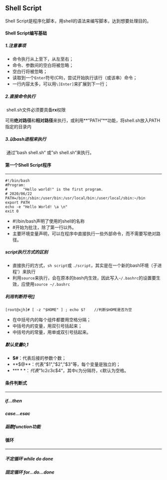 ## Shell Script

Shell Script是程序化脚本，用shell的语法来编写脚本，达到想要处理目的。

#### Shell Script编写基础

##### 1.注意事项

- 命令执行从上至下，从左至右；
- 命令、参数间的空白将被忽略；
- 空白行将被忽略；
- 读取到一个`Enter`符号(CR)，尝试开始执行该行（或该串）命令；
- 一行内容太多，可以用`\[Enter]`来扩展到下一行；



##### 2.直接命令执行

​	shell.sh文件必须要具备**rx**权限

​	可用**绝对路径**和**相对路径**来执行，或利用**”PATH“**功能，将shell.sh放入PATH指定的目录内



##### 3.以bash进程来执行

​	 通过”bash shell.sh“ 或”sh shell.sh“来执行。



#### 第一个Shell Script程序

------

```shell
#!/bin/bash							
#Program:							
#		"Hello world!" is the first program.
# 2020/06/22
PATH=/bin:/sbin:/user/bin:/usr/local/bin:/user/local/sbin:~/bin
export PATH
echo -e "Hello World! \a \n"
exit 0
```

- #!/bin/bash声明了使用的shell的名称
- #开始为批注，除了第一行以外。
- 主要环境变量声明，可以在程序中直接执行一些外部命令，而不需要写绝对路径。



##### script执行方式的区别

- 直接执行的方式，`sh script`或 `./script`，其实是在一个新的bash环境（子进程‘）来执行
- 利用`source`来执行，会在原本的bash内生效，因此写入`~/.bashrc`的设置要生效，应使用`source ~/.bashrc`



##### 利用判断符号[]

```
[root@xjh]# [ -z "$HOME" ] ; echo $?	//判断$HOME是否为空
```

- 在中括号内的每个组件都要用空格分隔；
- 中括号内的变量，用双引号括起来；
- 中括号内的常量，用单或双引号括起来。



##### 默认变量$0,$1

- **$#**：代表后接的参数个数；
- **$@**：代表"$1","$2","$3"等，每个变量是独立的；
- **$***：代表”$1c$2c$3c$4“，其中c为分隔符，c默认为空格。



#### 条件判断式

------

##### if...then

##### case...esac

##### 函数function功能



#### 循环

------

##### 不定循环 while do done

##### 固定循环 for...do...done

